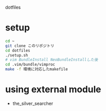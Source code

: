 dotfiles

# setup

```bash
cd ~
git clone このリポジトリ
cd dotfiles
./setup.sh
# vim BundleInstall NeoBundleInstallした後
cd .vim/bundle/vimproc
make -f 環境に対応したmakefile
```

# using external module

- the_silver_searcher

